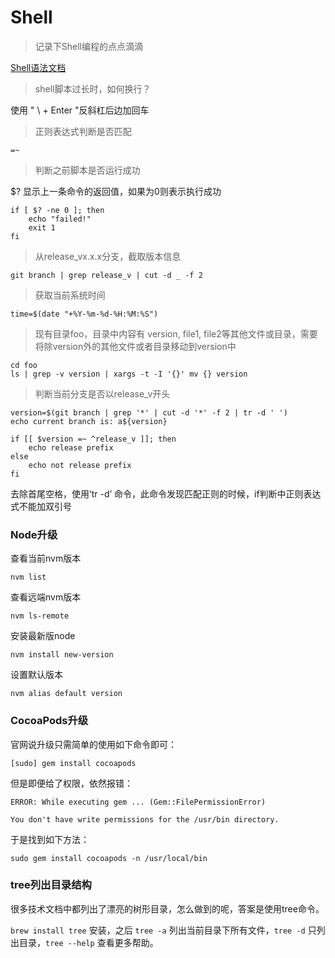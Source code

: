 # Shell

> 记录下Shell编程的点点滴滴

[Shell语法文档](https://wiki.ubuntu.org.cn/Shell%E7%BC%96%E7%A8%8B%E5%9F%BA%E7%A1%80#if_.E8.AF.AD.E5.8F.A5)

> shell脚本过长时，如何换行？

使用 " \ + Enter "反斜杠后边加回车

> 正则表达式判断是否匹配

```
=~
```

> 判断之前脚本是否运行成功

$? 显示上一条命令的返回值，如果为0则表示执行成功

```
if [ $? -ne 0 ]; then
    echo "failed!"
    exit 1
fi
```

> 从release_vx.x.x分支，截取版本信息

```
git branch | grep release_v | cut -d _ -f 2
```

> 获取当前系统时间

```
time=$(date "+%Y-%m-%d-%H:%M:%S")
```

> 现有目录foo，目录中内容有 version, file1, file2等其他文件或目录，需要将除version外的其他文件或者目录移动到version中

```
cd foo
ls | grep -v version | xargs -t -I '{}' mv {} version
```

> 判断当前分支是否以release_v开头

```shell
version=$(git branch | grep '*' | cut -d '*' -f 2 | tr -d ' ')
echo current branch is: a${version}

if [[ $version =~ ^release_v ]]; then
    echo release prefix
else 
    echo not release prefix
fi
```

去除首尾空格，使用‘tr -d’ 命令，此命令发现匹配正则的时候，if判断中正则表达式不能加双引号

### Node升级

查看当前nvm版本

```
nvm list
```

查看远端nvm版本

```
nvm ls-remote
```

安装最新版node

```
nvm install new-version
```

设置默认版本

```
nvm alias default version
```

### CocoaPods升级

官网说升级只需简单的使用如下命令即可：

```
[sudo] gem install cocoapods
```

但是即便给了权限，依然报错：

```
ERROR: While executing gem ... (Gem::FilePermissionError)

You don't have write permissions for the /usr/bin directory.
```

于是找到如下方法：

```
sudo gem install cocoapods -n /usr/local/bin
```

### tree列出目录结构

很多技术文档中都列出了漂亮的树形目录，怎么做到的呢，答案是使用tree命令。

`brew install tree` 安装，之后 `tree -a` 列出当前目录下所有文件，`tree -d` 只列出目录，`tree --help` 查看更多帮助。